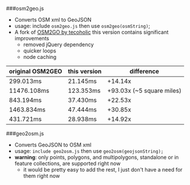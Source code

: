 ###osm2geo.js
- Converts OSM xml to GeoJSON
- usage: include `osm2geo.js` then use `osm2geo(osmString)`;
- A fork of [OSM2GO by tecoholic](https://gist.github.com/tecoholic/1396990) this version contains significant improvements
    - removed jQuery dependency
    - quicker loops
    - node caching

original OSM2GEO | this version | difference
--- | --- | ---
299.013ms   | 21.145ms  | +14.14x 
11476.108ms | 123.353ms | +93.03x (~5 square miles)
843.194ms   | 37.430ms  | +22.53x
1463.834ms  | 47.444ms  | +30.85x
431.721ms   | 28.938ms  | +14.92x

###geo2osm.js
- Converts GeoJSON to OSM xml
- usage: `include geo2osm.js` then use `geo2osm(geojsonString);`
- __warning__: only points, polygons, and multipolygons, standalone or in feature collections, are supported right now
    - it would be pretty easy to add the rest, I just don't have a need for them right now